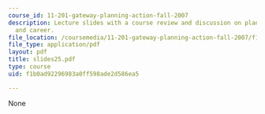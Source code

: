 ```yaml
---
course_id: 11-201-gateway-planning-action-fall-2007
description: Lecture slides with a course review and discussion on planning your education
  and career.
file_location: /coursemedia/11-201-gateway-planning-action-fall-2007/f1b0ad92296983a0ff598ade2d586ea5_slides25.pdf
file_type: application/pdf
layout: pdf
title: slides25.pdf
type: course
uid: f1b0ad92296983a0ff598ade2d586ea5

---
```

None